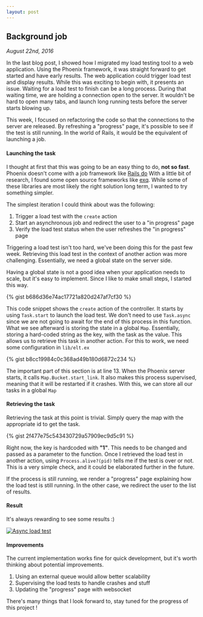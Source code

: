 ```yaml
---
layout: post
---
```

## Background job

*August 22nd, 2016*

In the last blog post, I showed how I migrated my load testing tool to a web application.
Using the Phoenix framework, it was straight forward to get started and have early results.
The web application could trigger load test and display results.
While this was exciting to begin with, it presents an issue.
Waiting for a load test to finish can be a long process.
During that waiting time, we are holding a connection open to the server.
It wouldn't be hard to open many tabs, and launch long running tests before the server starts blowing up.

This week, I focused on refactoring the code so that the connections to the server are released.
By refreshing a "progress" page, it's possible to see if the test is still running.
In the world of Rails, it would be the equivalent of launching a job.

#### Launching the task

I thought at first that this was going to be an easy thing to do, **not so fast**.
Phoenix doesn't come with a job framework like [Rails do](http://guides.rubyonrails.org/active_job_basics.html)
With a little bit of research, I found some open source frameworks like [exq](https://github.com/akira/exq).
While some of these libraries are most likely the right solution long term, I wanted to try something simpler.

The simplest iteration I could think about was the following:

1. Trigger a load test with the `create` action
2. Start an asynchronous job and redirect the user to a "in progress" page
3. Verify the load test status when the user refreshes the "in progress" page

Triggering a load test isn't too hard, we've been doing this for the past few week.
Retrieving this load test in the context of another action was more challenging.
Essentially, we need a global state on the server side.

Having a global state is not a good idea when your application needs to scale, but it's easy to implement.
Since I like to make small steps, I started this way.

{% gist b686d36e74ac17721a820d247af7cf30 %}

This code snippet shows the `create` action of the controller. It starts by using `Task.start` to launch the load test.
We don't need to use `Task.async` since we are not going to await for the end of this process in this function.
What we see afterward is storing the state in a global `Map`. Essentially, storing a hard-coded string as the key, with the task as the value.
This allows us to retrieve this task in another action. For this to work, we need some configuration in `lib/elt.ex`

{% gist b8cc19984c0c368ad49b180d6872c234 %}

The important part of this section is at line 13. When the Phoenix server starts, it calls `Map.Bucket.start_link`.
It also makes this process supervised, meaning that it will be restarted if it crashes.
With this, we can store all our tasks in a global `Map`

#### Retrieving the task

Retrieving the task at this point is trivial. Simply query the map with the appropriate id to get the task.

{% gist 2f477e75c543430729a57909ec9d5c91 %}

Right now, the key is hardcoded with **"1"**. This needs to be changed and passed as a parameter to the function.
Once I retrieved the load test in another action, using `Process.alive?(pid)` tells me if the test is over or not.
This is a very simple check, and it could be elaborated further in the future.

If the process is still running, we render a "progress" page explaining how the load test is still running.
In the other case, we redirect the user to the list of results.

#### Result

It's always rewarding to see some results :)

[![Async load test](http://img.youtube.com/vi/S5q5gGLXqbc/0.jpg)](https://www.youtube.com/watch?v=S5q5gGLXqbc&feature=youtu.be)

#### Improvements

The current implementation works fine for quick development, but it's worth thinking about potential improvements.

1. Using an external queue would allow better scalability
2. Supervising the load tests to handle crashes and stuff
3. Updating the "progress" page with websocket

There's many things that I look forward to, stay tuned for the progress of this project !
